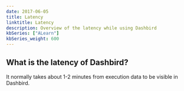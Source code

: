 ```yaml
---
date: 2017-06-05
title: Latency
linktitle: Latency
description: Overview of the latency while using Dashbird
kbSeries: ["ALearn"]
kbSeries_weight: 600
---
```


<h2>
  <span class="h2 underlined bold">
    What is the latency of Dashbird?
  </span>
</h2>
It normally takes about 1-2 minutes from execution data to be visible in Dashbird.